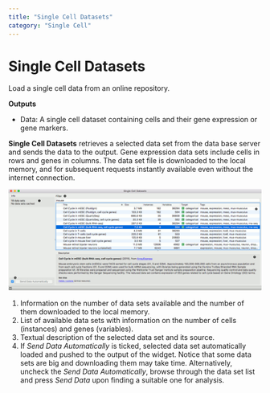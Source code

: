 ```yaml
---
title: "Single Cell Datasets"
category: "Single Cell"
---
```

Single Cell Datasets
====================

Load a single cell data from an online repository.

**Outputs**
- Data: A single cell dataset containing cells and their gene expression or gene markers.

**Single Cell Datasets** retrieves a selected data set from the data base server and sends the data to the output. Gene expression data sets include cells in rows and genes in columns. The data set file is downloaded to the local memory, and for subsequent requests instantly available
even without the internet connection.

![](/widget-catalog/single-cell/images/SingleCellDatasets-stamped.png)

1. Information on the number of data sets available and the number of them downloaded to the local memory.
2. List of available data sets with information on the number of cells (instances) and genes (variables).
3. Textual description of the selected data set and its source.
4. If *Send Data Automatically* is ticked, selected data set automatically loaded and pushed to the output of the widget. Notice that some data sets are big and downloading them may take time. Alternatively, uncheck the *Send Data Automatically*, browse through the data set list and press *Send Data* upon finding a suitable one for analysis.
